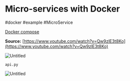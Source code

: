 # Micro-services with Docker

#docker #example #MicroService

[Docker compose ](Docker%20compose.md)

**Source:** [https://www.youtube.com/watch?v=Qw9zlE3t8Ko](https://www.youtube.com/watch?v=Qw9zlE3t8Ko)

![Untitled](ATTACHMENTS/Untitled-2.png)

`api.py`

![Untitled](ATTACHMENTS/Untitled-1-1.png)